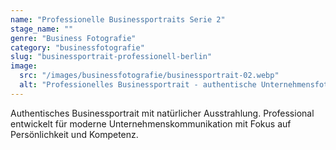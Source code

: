 ```yaml
---
name: "Professionelle Businessportraits Serie 2"
stage_name: ""
genre: "Business Fotografie"
category: "businessfotografie"
slug: "businessportrait-professionell-berlin"
image:
  src: "/images/businessfotografie/businessportrait-02.webp"
  alt: "Professionelles Businessportrait - authentische Unternehmensfotografie Berlin"
---
```


Authentisches Businessportrait mit natürlicher Ausstrahlung. Professional entwickelt für moderne Unternehmenskommunikation mit Fokus auf Persönlichkeit und Kompetenz.